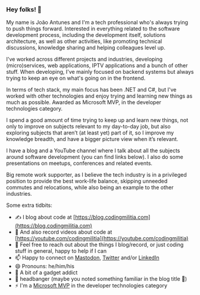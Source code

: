 ### Hey folks! 👋

My name is João Antunes and I'm a tech professional who's always trying to push things forward. Interested in everything related to the software development process, including the development itself, solutions architecture, as well as other activities, like promoting technical discussions, knowledge sharing and helping colleagues level up.

I've worked across different projects and industries, developing (micro)services, web applications, IPTV applications and a bunch of other stuff. When developing, I've mainly focused on backend systems but always trying to keep an eye on what's going on in the frontend.

In terms of tech stack, my main focus has been .NET and C#, but I've worked with other technologies and enjoy trying and learning new things as much as possible. Awarded as Microsoft MVP, in the developer technologies category.

I spend a good amount of time trying to keep up and learn new things, not only to improve on subjects relevant to my day-to-day job, but also exploring subjects that aren’t (at least yet) part of it, so I improve my knowledge breadth, and have a bigger picture view when it’s relevant.

I have a blog and a YouTube channel where I talk about all the subjects around software development (you can find links below). I also do some presentations on meetups, conferences and related events.

Big remote work supporter, as I believe the tech industry is in a privileged position to provide the best work-life balance, skipping unneeded commutes and relocations, while also being an example to the other industries.

Some extra tidbits:

- ✍ I blog about code at [https://blog.codingmilitia.com](https://blog.codingmilitia.com)
- 📼 And also record videos about code at [https://youtube.com/codingmilitia](https://youtube.com/codingmilitia)
- 💬 Feel free to reach out about the things I blog/record, or just coding stuff in general, happy to help if I can
- 📫 Happy to connect on [Mastodon](https://mastodon.social/@joaofbantunes), [Twitter](https://twitter.com/joaofbantunes) and/or [LinkedIn](https://www.linkedin.com/in/joaofbantunes/)
- 😄 Pronouns: he/him/his
- 📱 A bit of a gadget addict
- 🤘 headbanger (maybe you noted something familiar in the blog title 🙂)
- ⚡ I'm a [Microsoft MVP](https://mvp.microsoft.com/en-us/PublicProfile/5003375) in the developer technologies category
